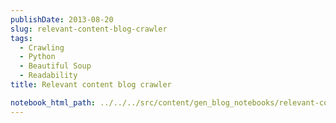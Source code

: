 ```yaml
---
publishDate: 2013-08-20
slug: relevant-content-blog-crawler
tags:
  - Crawling
  - Python
  - Beautiful Soup
  - Readability
title: Relevant content blog crawler

notebook_html_path: ../../../src/content/gen_blog_notebooks/relevant-content-blog-crawler.html
---
```

